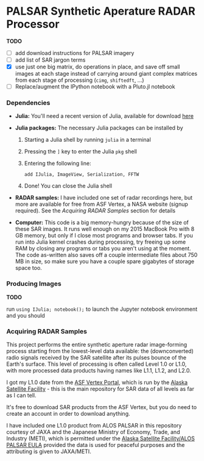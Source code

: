 # PALSAR Synthetic Aperature RADAR Processor

**TODO**
- [ ] add download instructions for PALSAR imagery
- [ ] add list of SAR jargon terms
- [x] use just one big matrix, do operations in place, and save off small images at each stage instead of carrying around giant complex matrices from each stage of processing (`cimg`, `shiftedft`, ...)
- [ ] Replace/augment the IPython notebook with a Pluto.jl notebook

### Dependencies
- **Julia:** You'll need a recent version of Julia, available for download [here](https://julialang.org/downloads/)
- **Julia packages:** The necessary Julia packages can be installed by 
  1. Starting a Julia shell by running `julia` in a terminal
  2. Pressing the `]` key to enter the Julia `pkg` shell
  3. Entering the following line:
  
      `add IJulia, ImageView, Serialization, FFTW`
  4. Done! You can close the Julia shell

- **RADAR samples:** I have included one set of radar recordings here, but more are available for free from ASF Vertex, a NASA website (signup required). See the *Acquiring RADAR Samples* section for details
- **Computer:** This code is a big memory-hungry because of the size of these SAR images. It runs well enough on my 2015 MacBook Pro with 8 GB memory, but only if I close most programs and browser tabs. If you run into Julia kernel crashes during processing, try freeing up some RAM by closing any programs or tabs you aren't using at the moment. The code as-written also saves off a couple intermediate files about 750 MB in size, so make sure you have a couple spare gigabytes of storage space too.
  
### Producing Images
**TODO**
  
run `using IJulia; notebook();` to launch the Jupyter notebook environment and you should

### Acquiring RADAR Samples
This project performs the entire synthetic aperture radar image-forming process
starting from the lowest-level data available: the (downconverted) radio signals
received by the SAR satellite after its pulses bounce of the Earth's surface. This
level of processing is often called Level 1.0 or L1.0, with more processed data products
having names like L1.1, L1.2, and L2.0. 

I got my L1.0 date from the [ASF Vertex Portal](https://vertex.daac.asf.alaska.edu/),
which is run by the [Alaska Satellite Facility](https://asf.alaska.edu/) - this is the
main repository for SAR data of all levels as far as I can tell. 

It's free to download SAR products from the ASF Vertex, but you do need to create an 
account in order to download anything.

I have included one L1.0 product from ALOS PALSAR in this repository
courtesy of JAXA and the Japanese Ministry of Economy, Trade, and Industry (METI), which is permitted
under the [Alaska Satellite Facility/ALOS PALSAR EULA](https://asf.alaska.edu/uncategorized/eula/) 
provided the data is used for peaceful purposes and the attributing is given to JAXA/METI.
